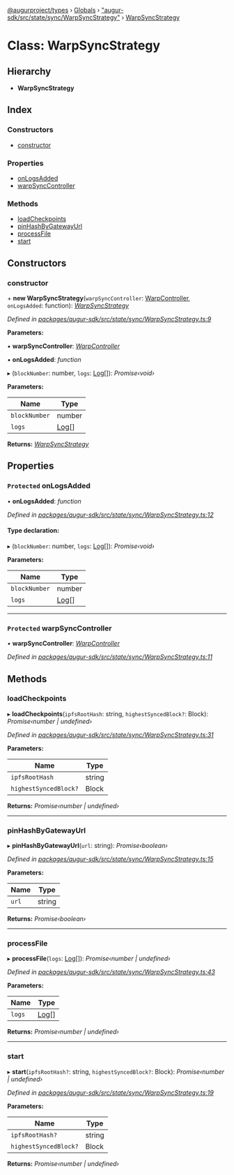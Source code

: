 [@augurproject/types](../README.md) › [Globals](../globals.md) › ["augur-sdk/src/state/sync/WarpSyncStrategy"](../modules/_augur_sdk_src_state_sync_warpsyncstrategy_.md) › [WarpSyncStrategy](_augur_sdk_src_state_sync_warpsyncstrategy_.warpsyncstrategy.md)

# Class: WarpSyncStrategy

## Hierarchy

* **WarpSyncStrategy**

## Index

### Constructors

* [constructor](_augur_sdk_src_state_sync_warpsyncstrategy_.warpsyncstrategy.md#constructor)

### Properties

* [onLogsAdded](_augur_sdk_src_state_sync_warpsyncstrategy_.warpsyncstrategy.md#protected-onlogsadded)
* [warpSyncController](_augur_sdk_src_state_sync_warpsyncstrategy_.warpsyncstrategy.md#protected-warpsynccontroller)

### Methods

* [loadCheckpoints](_augur_sdk_src_state_sync_warpsyncstrategy_.warpsyncstrategy.md#loadcheckpoints)
* [pinHashByGatewayUrl](_augur_sdk_src_state_sync_warpsyncstrategy_.warpsyncstrategy.md#pinhashbygatewayurl)
* [processFile](_augur_sdk_src_state_sync_warpsyncstrategy_.warpsyncstrategy.md#processfile)
* [start](_augur_sdk_src_state_sync_warpsyncstrategy_.warpsyncstrategy.md#start)

## Constructors

###  constructor

\+ **new WarpSyncStrategy**(`warpSyncController`: [WarpController](_augur_sdk_src_warp_warpcontroller_.warpcontroller.md), `onLogsAdded`: function): *[WarpSyncStrategy](_augur_sdk_src_state_sync_warpsyncstrategy_.warpsyncstrategy.md)*

*Defined in [packages/augur-sdk/src/state/sync/WarpSyncStrategy.ts:9](https://github.com/AugurProject/augur/blob/69c4be52bf/packages/augur-sdk/src/state/sync/WarpSyncStrategy.ts#L9)*

**Parameters:**

▪ **warpSyncController**: *[WarpController](_augur_sdk_src_warp_warpcontroller_.warpcontroller.md)*

▪ **onLogsAdded**: *function*

▸ (`blockNumber`: number, `logs`: [Log](../interfaces/_augur_types_types_logs_.log.md)[]): *Promise‹void›*

**Parameters:**

Name | Type |
------ | ------ |
`blockNumber` | number |
`logs` | [Log](../interfaces/_augur_types_types_logs_.log.md)[] |

**Returns:** *[WarpSyncStrategy](_augur_sdk_src_state_sync_warpsyncstrategy_.warpsyncstrategy.md)*

## Properties

### `Protected` onLogsAdded

• **onLogsAdded**: *function*

*Defined in [packages/augur-sdk/src/state/sync/WarpSyncStrategy.ts:12](https://github.com/AugurProject/augur/blob/69c4be52bf/packages/augur-sdk/src/state/sync/WarpSyncStrategy.ts#L12)*

#### Type declaration:

▸ (`blockNumber`: number, `logs`: [Log](../interfaces/_augur_types_types_logs_.log.md)[]): *Promise‹void›*

**Parameters:**

Name | Type |
------ | ------ |
`blockNumber` | number |
`logs` | [Log](../interfaces/_augur_types_types_logs_.log.md)[] |

___

### `Protected` warpSyncController

• **warpSyncController**: *[WarpController](_augur_sdk_src_warp_warpcontroller_.warpcontroller.md)*

*Defined in [packages/augur-sdk/src/state/sync/WarpSyncStrategy.ts:11](https://github.com/AugurProject/augur/blob/69c4be52bf/packages/augur-sdk/src/state/sync/WarpSyncStrategy.ts#L11)*

## Methods

###  loadCheckpoints

▸ **loadCheckpoints**(`ipfsRootHash`: string, `highestSyncedBlock?`: Block): *Promise‹number | undefined›*

*Defined in [packages/augur-sdk/src/state/sync/WarpSyncStrategy.ts:31](https://github.com/AugurProject/augur/blob/69c4be52bf/packages/augur-sdk/src/state/sync/WarpSyncStrategy.ts#L31)*

**Parameters:**

Name | Type |
------ | ------ |
`ipfsRootHash` | string |
`highestSyncedBlock?` | Block |

**Returns:** *Promise‹number | undefined›*

___

###  pinHashByGatewayUrl

▸ **pinHashByGatewayUrl**(`url`: string): *Promise‹boolean›*

*Defined in [packages/augur-sdk/src/state/sync/WarpSyncStrategy.ts:15](https://github.com/AugurProject/augur/blob/69c4be52bf/packages/augur-sdk/src/state/sync/WarpSyncStrategy.ts#L15)*

**Parameters:**

Name | Type |
------ | ------ |
`url` | string |

**Returns:** *Promise‹boolean›*

___

###  processFile

▸ **processFile**(`logs`: [Log](../interfaces/_augur_types_types_logs_.log.md)[]): *Promise‹number | undefined›*

*Defined in [packages/augur-sdk/src/state/sync/WarpSyncStrategy.ts:43](https://github.com/AugurProject/augur/blob/69c4be52bf/packages/augur-sdk/src/state/sync/WarpSyncStrategy.ts#L43)*

**Parameters:**

Name | Type |
------ | ------ |
`logs` | [Log](../interfaces/_augur_types_types_logs_.log.md)[] |

**Returns:** *Promise‹number | undefined›*

___

###  start

▸ **start**(`ipfsRootHash?`: string, `highestSyncedBlock?`: Block): *Promise‹number | undefined›*

*Defined in [packages/augur-sdk/src/state/sync/WarpSyncStrategy.ts:19](https://github.com/AugurProject/augur/blob/69c4be52bf/packages/augur-sdk/src/state/sync/WarpSyncStrategy.ts#L19)*

**Parameters:**

Name | Type |
------ | ------ |
`ipfsRootHash?` | string |
`highestSyncedBlock?` | Block |

**Returns:** *Promise‹number | undefined›*
